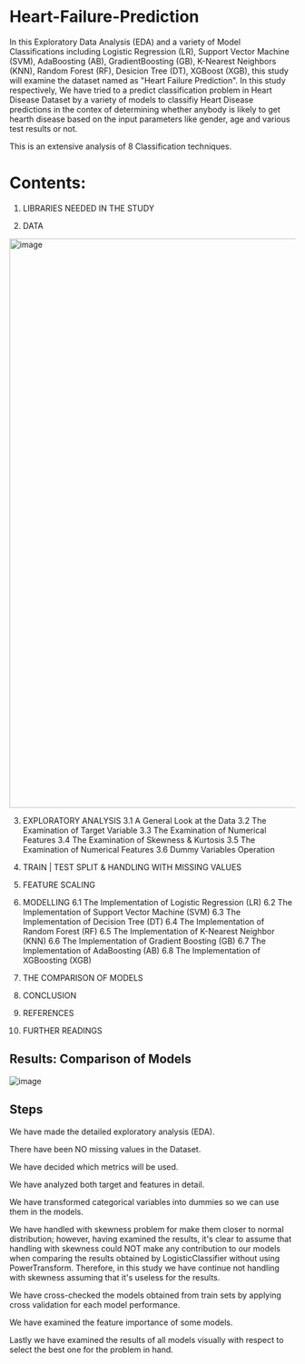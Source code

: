 # Heart-Failure-Prediction
In this Exploratory Data Analysis (EDA) and a variety of Model Classifications including Logistic Regression (LR), Support Vector Machine (SVM), AdaBoosting (AB), GradientBoosting (GB), K-Nearest Neighbors (KNN), Random Forest (RF), Desicion Tree (DT), XGBoost (XGB), this study will examine the dataset named as "Heart Failure Prediction".
In this study respectively, We have tried to a predict classification problem in Heart Disease Dataset by a variety of models to classifiy Heart Disease predictions in the contex of determining whether anybody is likely to get hearth disease based on the input parameters like gender, age and various test results or not.

This is an extensive analysis of 8 Classification techniques.



# Contents:

1. LIBRARIES NEEDED IN THE STUDY

2. DATA
<img width="1003" alt="image" src="https://github.com/Amrapali03/Heart-Failure-Prediction/assets/114306627/e3156752-a7b8-4f92-be94-5d2bfd38f624">

3. EXPLORATORY ANALYSIS
    3.1 A General Look at the Data
    3.2 The Examination of Target Variable
    3.3 The Examination of Numerical Features
    3.4 The Examination of Skewness & Kurtosis
    3.5 The Examination of Numerical Features
    3.6 Dummy Variables Operation

4. TRAIN | TEST SPLIT & HANDLING WITH MISSING VALUES

5. FEATURE SCALING

6. MODELLING
    6.1 The Implementation of Logistic Regression (LR)
    6.2 The Implementation of Support Vector Machine (SVM)
    6.3 The Implementation of Decision Tree (DT)
    6.4 The Implementation of Random Forest (RF)
    6.5 The Implementation of K-Nearest Neighbor (KNN)
    6.6 The Implementation of Gradient Boosting (GB)
    6.7 The Implementation of AdaBoosting (AB)
    6.8 The Implementation of XGBoosting (XGB)

7. THE COMPARISON OF MODELS

8. CONCLUSION

9. REFERENCES

10. FURTHER READINGS



## Results: Comparison of Models
![image](https://github.com/Amrapali03/Heart-Failure-Prediction/assets/114306627/826e3cd5-00f8-41db-8e66-5a912ffcd181)


## Steps

We have made the detailed exploratory analysis (EDA).

There have been NO missing values in the Dataset.

We have decided which metrics will be used.

We have analyzed both target and features in detail.

We have transformed categorical variables into dummies so we can use them in the models.

We have handled with skewness problem for make them closer to normal distribution; however, having examined the results, it's clear to assume that handling with skewness could NOT make any contribution to our models when comparing the results obtained by LogisticClassifier without using PowerTransform. Therefore, in this study we have continue not handling with skewness assuming that it's useless for the results.

We have cross-checked the models obtained from train sets by applying cross validation for each model performance.

We have examined the feature importance of some models.

Lastly we have examined the results of all models visually with respect to select the best one for the problem in hand.
